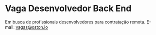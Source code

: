 # Vaga Desenvolvedor Back End
Em busca de profissionais desenvolvedores para contratação remota.
E-mail: vagas@oston.io
